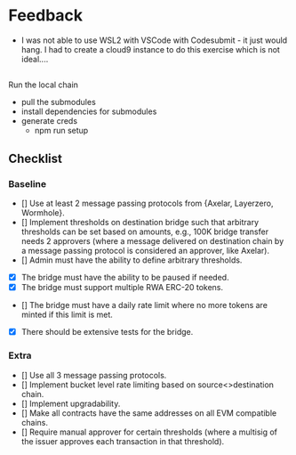 # Feedback
- I was not able to use WSL2 with VSCode with Codesubmit - it just would hang. I had to create a cloud9 instance to do this exercise which is not ideal.... 


## 
Run the local chain
- pull the submodules
- install dependencies for submodules
- generate creds
  - npm run setup

## Checklist

### Baseline
- [] Use at least 2 message passing protocols from {Axelar, Layerzero, Wormhole}.
- [] Implement thresholds on destination bridge such that arbitrary thresholds can be set based on amounts, e.g., 100K bridge transfer needs 2 approvers (where a message delivered on destination chain by a message passing protocol is considered an approver, like Axelar).
- [] Admin must have the ability to define arbitrary thresholds.
- [x] The bridge must have the ability to be paused if needed.
- [x] The bridge must support multiple RWA ERC-20 tokens.
- [] The bridge must have a daily rate limit where no more tokens are minted if this limit is met.
- [x] There should be extensive tests for the bridge.

### Extra
- [] Use all 3 message passing protocols.
- [] Implement bucket level rate limiting based on source<>destination chain.
- [] Implement upgradability.
- [] Make all contracts have the same addresses on all EVM compatible chains.
- [] Require manual approver for certain thresholds (where a multisig of the issuer approves each transaction in that threshold).